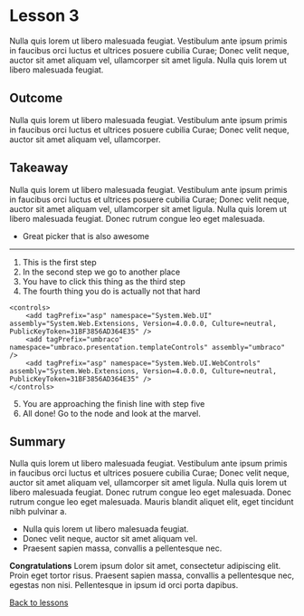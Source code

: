 # Lesson 3
Nulla quis lorem ut libero malesuada feugiat. Vestibulum ante ipsum primis in faucibus orci luctus et ultrices posuere cubilia Curae; Donec velit neque, auctor sit amet aliquam vel, ullamcorper sit amet ligula. Nulla quis lorem ut libero malesuada feugiat. 

## Outcome
Nulla quis lorem ut libero malesuada feugiat. Vestibulum ante ipsum primis in faucibus orci luctus et ultrices posuere cubilia Curae; Donec velit neque, auctor sit amet aliquam vel, ullamcorper.

## Takeaway
Nulla quis lorem ut libero malesuada feugiat. Vestibulum ante ipsum primis in faucibus orci luctus et ultrices posuere cubilia Curae; Donec velit neque, auctor sit amet aliquam vel, ullamcorper sit amet ligula. Nulla quis lorem ut libero malesuada feugiat. Donec rutrum congue leo eget malesuada. 

* Great picker that is also awesome

___

1. This is the first step
2. In the second step we go to another place
3. You have to click this thing as the third step
4. The fourth thing you do is actually not that hard

```
<controls>
    <add tagPrefix="asp" namespace="System.Web.UI" assembly="System.Web.Extensions, Version=4.0.0.0, Culture=neutral, PublicKeyToken=31BF3856AD364E35" />
    <add tagPrefix="umbraco" namespace="umbraco.presentation.templateControls" assembly="umbraco" />
    <add tagPrefix="asp" namespace="System.Web.UI.WebControls" assembly="System.Web.Extensions, Version=4.0.0.0, Culture=neutral, PublicKeyToken=31BF3856AD364E35" />
</controls>
```
5. You are approaching the finish line with step five
6. All done! Go to the node and look at the marvel.


## Summary
Nulla quis lorem ut libero malesuada feugiat. Vestibulum ante ipsum primis in faucibus orci luctus et ultrices posuere cubilia Curae; Donec velit neque, auctor sit amet aliquam vel, ullamcorper sit amet ligula. Nulla quis lorem ut libero malesuada feugiat. Donec rutrum congue leo eget malesuada. Donec rutrum congue leo eget malesuada. Mauris blandit aliquet elit, eget tincidunt nibh pulvinar a. 

* Nulla quis lorem ut libero malesuada feugiat.
* Donec velit neque, auctor sit amet aliquam vel.
* Praesent sapien massa, convallis a pellentesque nec.

**Congratulations** Lorem ipsum dolor sit amet, consectetur adipiscing elit. Proin eget tortor risus. Praesent sapien massa, convallis a pellentesque nec, egestas non nisi. Pellentesque in ipsum id orci porta dapibus.

[Back to lessons](../index.md)